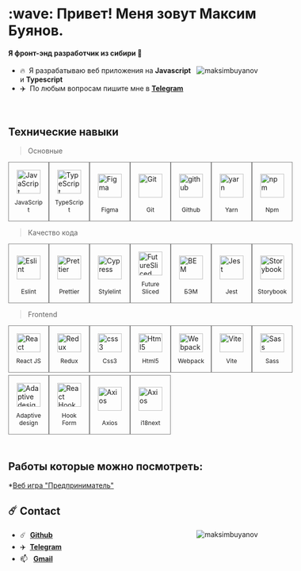 <style>
        .img {
            width: 100%;
            max-width: 48px;
            height: auto;
            max-height: 48px;
        }
        .img-wrapper {
            display: flex;
            align-items: center;
            justify-content: center;
            flex-grow: 1;
            width: 100%;
        }
        .cell {
            max-width: 60px;
            border: 1px solid grey;
            padding: 15px 10px 15px;
            display: flex;
            flex-direction: column;
            align-items: center;
            gap: 10px;
        }
        .text-description {
            width: 60px;
            text-align: center;
            font-size: 12px;
        }
        .grid {
            display: grid;
            grid-auto-flow: column;
            justify-content: start;
            margin-bottom: 5px;
        }
</style>

<h1 align="left">:wave: Привет! Меня зовут Максим Буянов. </h1>

<h4 align="left">Я фронт-энд разработчик из сибири 🧊</h4>

<a href="#maksimbuyanov-title">
  <img src="https://github-readme-stats.vercel.app/api?username=maksimbuyanov&show_icons=true&theme=react&count_private=true&include_all_commits=true" alt="maksimbuyanov" align="right" />
</a>

- :fire: &nbsp;Я разрабатываю веб приложения на **Javascript** и **Typescript**
- :airplane: &nbsp;По любым вопросам пишите мне в **[Telegram](https://t.me/maksimbuyanov)**

<br>

<h2 align="left" id="maksimbuyanov-stack">Технические навыки</h2>

>  Основные

<section class='grid'>
    <div class="cell">
        <a class='img-wrapper' href="#maksimbuyanov-stack">
            <img class='img' src="https://upload.wikimedia.org/wikipedia/commons/thumb/9/99/Unofficial_JavaScript_logo_2.svg/1024px-Unofficial_JavaScript_logo_2.svg.png" width="48" height="48" alt="JavaScript" />
        </a>
        <span class='text-description'>JavaScript</span>
    </div>
    <div class="cell">
        <a class='img-wrapper' href="#maksimbuyanov-stack"  >
            <img class='img' src="https://upload.wikimedia.org/wikipedia/commons/thumb/4/4c/Typescript_logo_2020.svg/1200px-Typescript_logo_2020.svg.png" width="48" height="48" alt="TypeScript" />
        </a>
        <span class='text-description'>TypeScript</span>
    </div>
    <div class='cell'>
        <a class='img-wrapper' href="#maksimbuyanov-stack"  >
            <img class='img' src="https://upload.wikimedia.org/wikipedia/commons/3/33/Figma-logo.svg" alt="Figma" />
        </a>
        <span class='text-description'>Figma</span>
    </div>
    <div class='cell'>
        <a class='img-wrapper' href="#maksimbuyanov-stack" >
            <img class='img' src="https://upload.wikimedia.org/wikipedia/commons/thumb/3/3f/Git_icon.svg/1200px-Git_icon.svg.png" alt="Git" />
        </a>
        <span class='text-description'>Git</span>
    </div>
    <div class='cell'>
        <a class='img-wrapper' href="#maksimbuyanov-stack" >
            <img class='img' src="https://docs.github.com/assets/cb-803/images/site/favicon.svg" alt="github" />
        </a>
        <span class='text-description'>Github</span>
    </div>
    <div class='cell'>
        <a class='img-wrapper' href="#maksimbuyanov-stack" >
            <img class='img' src="https://brandeps.com/icon-download/Y/Yarn-icon-vector-03.svg" alt="yarn" />
        </a>
        <span class='text-description'>Yarn</span>
    </div>
    <div class='cell'>
        <a class='img-wrapper' href="#maksimbuyanov-stack" >
            <img class='img' src="https://brandeps.com/icon-download/N/Npm-icon-vector-05.svg" alt="npm" />
        </a>
        <span class='text-description'>Npm</span>
    </div>
</section>

>  Качество кода

<section class='grid'>
    <div class='cell'>
        <a class='img-wrapper' href="#maksimbuyanov-stack">
            <img class='img' src="https://brandeps.com/icon-download/E/Eslint-icon-vector-02.svg" alt="Eslint" />
        </a>
        <span class='text-description'>Eslint</span>
    </div>
    <div class='cell'>
        <a class='img-wrapper' href="#maksimbuyanov-stack">
            <img class='img' src="https://brandeps.com/icon-download/P/Prettier-icon-vector-02.svg" alt="Prettier" />
        </a>
        <span class='text-description'>Prettier</span>
    </div>
    <div class='cell'>
        <a class='img-wrapper' href="#maksimbuyanov-stack" >
            <img class='img' src="https://brandeps.com/logo-download/S/Stylelint-logo-vector-01.svg" alt="Cypress" />
        </a>
        <span class='text-description'>Stylelint</span>
    </div>
    <div class='cell'>
        <a class='img-wrapper' href="#maksimbuyanov-stack" >
            <img class='img' src="https://feature-sliced.design/img/brand/logo-primary.png"  alt="FutureSliced" />
        </a>
        <span class='text-description'>Future Sliced</span>
    </div>
    <div class='cell'>
        <a class='img-wrapper' href="#maksimbuyanov-stack" >
            <img class='img' src="https://cdn.worldvectorlogo.com/logos/bem.svg"  alt="BEM" />
        </a>
        <span class='text-description'>БЭМ</span>
    </div>
    <div class='cell'>
        <a class='img-wrapper' href="#maksimbuyanov-stack" >
            <img class='img' src="https://brandeps.com/icon-download/J/Jest-icon-vector-02.svg"  alt="Jest" />
        </a>
        <span class='text-description'> Jest</span>
    </div>
    <div class='cell'>
        <a class='img-wrapper' href="#maksimbuyanov-stack" >
            <img class='img' src="https://brandeps.com/icon-download/S/Storybook-icon-vector-02.svg" alt="Storybook" />
        </a>
        <span class='text-description'> Storybook</span>
    </div>
</section>

>  Frontend

<section class='grid'>
    <div class='cell'>
        <a class='img-wrapper' href="#maksimbuyanov-stack">
            <img class='img' src="	https://upload.wikimedia.org/wikipedia/commons/thumb/a/a7/React-icon.svg/90px-React-icon.svg.png"  alt="React" />
        </a>
        <span class='text-description'>React JS</span>
    </div>
    <div class='cell'>
        <a class='img-wrapper' href="#maksimbuyanov-stack" >
            <img class='img' src="https://cdn.worldvectorlogo.com/logos/redux.svg" alt="Redux" />
        </a>
        <span class='text-description'> Redux</span>
    </div>
    <div class='cell'>
        <a class='img-wrapper' href="#maksimbuyanov-stack" >
            <img class='img' src="https://upload.wikimedia.org/wikipedia/commons/6/62/CSS3_logo.svg" alt="css3" />
        </a>
        <span class='text-description'> Css3</span>
    </div>
    <div class='cell'>
        <a class='img-wrapper' href="#maksimbuyanov-stack">
            <img class='img' src="https://upload.wikimedia.org/wikipedia/commons/thumb/6/61/HTML5_logo_and_wordmark.svg/80px-HTML5_logo_and_wordmark.svg.png" alt="Html5" />
        </a>
        <span class='text-description'> Html5</span>
    </div>
    <div class='cell'>
        <a class='img-wrapper' href="#maksimbuyanov-stack" >
            <img class='img' src="https://brandeps.com/icon-download/W/Webpack-icon-vector-02.svg" alt="Webpack" />
        </a>
        <span class='text-description'> Webpack</span>
    </div>
    <div class='cell'>
        <a class='img-wrapper' href="#maksimbuyanov-stack" >
            <img class='img' src="https://vitejs.dev/logo.svg" alt="Vite" />
        </a>
        <span class='text-description'> Vite</span>
    </div>
    <div class='cell'>
        <a class='img-wrapper' href="#maksimbuyanov-stack">
            <img class='img' src="https://brandeps.com/icon-download/S/Sass-icon-vector-04.svg" alt="Sass" />
        </a>
        <span class='text-description'> Sass</span>
    </div>
</section>

<section class='grid'>
    <div class='cell'>
        <a class='img-wrapper' href="#maksimbuyanov-stack">
            <img class='img' src="https://cdn.dribbble.com/users/125056/screenshots/1764500/99miles_layout-adaptive_1-4-1.gif" alt="Adaptive design" />
        </a>
        <span class='text-description'> Adaptive design</span>
    </div>
    <div class='cell'>
        <a class='img-wrapper' href="#maksimbuyanov-stack">
            <img class='img' src="https://avatars.githubusercontent.com/u/53986236?s=200&v=4" alt="React Hook Form" />
        </a>
        <span class='text-description'>Hook Form</span>
    </div>
    <div class='cell'>
        <a class='img-wrapper' href="#maksimbuyanov-stack">
            <img class='img' src="https://upload.wikimedia.org/wikipedia/commons/d/d1/Axios_%28computer_library%29_logo.svg" alt="Axios" />
        </a>
        <span class='text-description'>Axios</span>
    </div>
    <div class='cell'>
        <a class='img-wrapper' href="#maksimbuyanov-stack">
            <img class='img' src="https://www.gitbook.com/cdn-cgi/image/width=40,height=40,fit=contain,dpr=1,format=auto/https%3A%2F%2F1143667985-files.gitbook.io%2F~%2Ffiles%2Fv0%2Fb%2Fgitbook-legacy-files%2Fo%2Fspaces%252F-L9iS6Wm2hynS5H9Gj7j%252Favatar.png%3Fgeneration%3D1523462254548780%26alt%3Dmedia" alt="Axios" />
        </a>
        <span class='text-description'>i18next</span>
    </div>

</section>

[//]: # (## :package: Packages)

[//]: # (- [name]&#40;link&#41;)

<br>

<h2 align="left" id="maksimbuyanov-stack">Работы которые можно посмотреть:</h2>

*[Веб игра "Предприниматель"](https://maksimbuyanov.github.io/pet/)

## :comet: Contact
<a href="#maksimbuyanov-title">
  <img align="right" src="https://github-readme-stats.vercel.app/api/top-langs?username=maksimbuyanov&show_icons=true&locale=en&layout=compact&theme=react" alt="maksimbuyanov" />
</a>

- :comet: &nbsp;**[Github](https://github.com/maksimbuyanov)**
- :airplane: &nbsp;**[Telegram](https://t.me/maksimbuyanov)**
- :mailbox: &nbsp; <a href="mailto:maksim.buyanov@gmail.com">**Gmail**</a>
<br>
